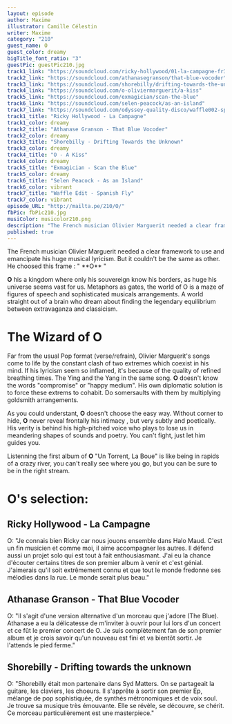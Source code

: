```yaml
---
layout: episode
author: Maxime
illustrator: Camille Célestin
writer: Maxime
category: "210"
guest_name: O
guest_color: dreamy
bigTitle_font_ratio: "3"
guestPic: guestPic210.jpg
track1_link: "https://soundcloud.com/ricky-hollywood/01-la-campagne-fr3dn1300650"
track2_link: "https://soundcloud.com/athanasegranson/that-blue-vocoder"
track3_link: "https://soundcloud.com/shorebilly/drifting-towards-the-unknown"
track4_link: "https://soundcloud.com/o-oliviermarguerit/a-kiss"
track5_link: "https://soundcloud.com/exmagician/scan-the-blue"
track6_link: "https://soundcloud.com/selen-peacock/as-an-island"
track7_link: "https://soundcloud.com/odyssey-quality-disco/waffle002-spanish-fly"
track1_title: "Ricky Hollywood - La Campagne"
track1_color: dreamy
track2_title: "Athanase Granson - That Blue Vocoder"
track2_color: dreamy
track3_title: "Shorebilly - Drifting Towards the Unknown"
track3_color: dreamy
track4_title: "O - A Kiss"
track4_color: dreamy
track5_title: "Exmagician - Scan the Blue"
track5_color: dreamy
track6_title: "Selen Peacock - As an Island"
track6_color: vibrant
track7_title: "Waffle Edit - Spanish Fly"
track7_color: vibrant
episode_URL: "http://mailta.pe/210/O/"
fbPic: fbPic210.jpg
musiColor: musicolor210.png
description: "The French musician Olivier Marguerit needed a clear framework to use and emancipate his huge musical lyricism. But it couldn't be the same as other. He choosed this frame : \"O\""
published: true
---
```






<p id="introduction"> The French musician Olivier Marguerit needed a clear framework to use and emancipate his huge musical lyricism. But it couldn't be the same as other. He choosed this frame : " **O** "
</p>

**O** his a kingdom where only his souvereign know his borders, as huge his universe seems vast for us. Metaphors as gates, the world of O is a maze of figures of speech and sophisticated musicals arrangements. A world straight out of a brain who dream about finding the legendary equilibrium between extravaganza and classicism.

# The Wizard of O

Far from the usual Pop format (verse/refrain), Olivier Marguerit's songs come to life by the constant clash of two extremes which coexist in his mind. If his lyricism seem so inflamed, it's because of the quality of refined breathing times. The Ying and the Yang in the same song. **O** doesn't know the words "compromise" or "happy medium". His own diplomatic solution is to force these extrems to cohabit. Do somersaults with them by multiplying goldsmith arrangements. 

As you could understant, **O** doesn't choose the easy way. Without corner to hide, **O** never reveal frontally his intimacy , but very subtly and poetically. His verity is behind his high-pitched voice who plays to lose us in meandering shapes of sounds and poetry. You can't fight, just let him guides you.

Listenning the first album of **O** "Un Torrent, La Boue" is like being in rapids of a crazy river, you can't really see where you go, but you can be sure to be in the right stream.
 
# O's selection:

## Ricky Hollywood - La Campagne 

O: "Je connais bien Ricky car nous jouons ensemble dans Halo Maud. C'est un fin musicien et comme moi, il aime accompagner les autres. Il défend aussi un projet solo qui est tout à fait enthousiasmant. J'ai eu la chance d'écouter certains titres de son premier album à venir et c'est génial. J'aimerais qu'il soit extrêmement connu et que tout le monde fredonne ses mélodies dans la rue. Le monde serait plus beau."

## Athanase Granson - That Blue Vocoder

O: "Il s'agit d'une version alternative d'un morceau que j'adore (The Blue). Athanase a eu la délicatesse de m'inviter à ouvrir pour lui lors d'un concert et ce fût le premier concert de O. Je suis complètement fan de son premier album et je crois savoir qu'un nouveau est fini et va bientôt sortir. Je l'attends le pied ferme."

## Shorebilly - Drifting towards the unknown

O: "Shorebilly était mon partenaire dans Syd Matters. On se partageait la guitare, les claviers, les choeurs. Il s'apprête à sortir son premier Ep, mélange de pop sophistiquée, de synthés métronomiques et de voix soul. Je trouve sa musique très émouvante. Elle se révèle, se découvre, se chérit. Ce morceau particulièrement est une masterpiece."
